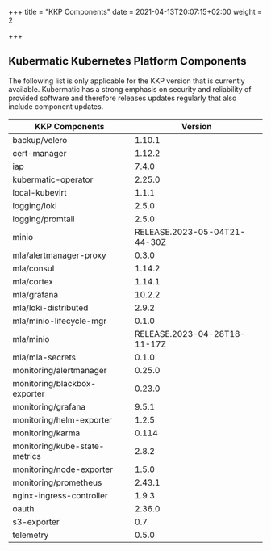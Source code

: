 +++
title = "KKP Components"
date = 2021-04-13T20:07:15+02:00
weight = 2

+++

## Kubermatic Kubernetes Platform Components

The following list is only applicable for the KKP version that is currently available. Kubermatic has a strong emphasis on security and reliability
of provided software and therefore releases updates regularly that also include component updates.

| KKP Components                 | Version                        |
| ------------------------------ | ------------------------------ |
| backup/velero                  | 1.10.1                         |
| cert-manager                   | 1.12.2                         |
| iap                            | 7.4.0                          |
| kubermatic-operator            | 2.25.0                      |
| local-kubevirt                 | 1.1.1                          |
| logging/loki                   | 2.5.0                          |
| logging/promtail               | 2.5.0                          |
| minio                          | RELEASE.2023-05-04T21-44-30Z   |
| mla/alertmanager-proxy         | 0.3.0                          |
| mla/consul                     | 1.14.2                         |
| mla/cortex                     | 1.14.1                         |
| mla/grafana                    | 10.2.2                         |
| mla/loki-distributed           | 2.9.2                          |
| mla/minio-lifecycle-mgr        | 0.1.0                          |
| mla/minio                      | RELEASE.2023-04-28T18-11-17Z   |
| mla/mla-secrets                | 0.1.0                          |
| monitoring/alertmanager        | 0.25.0                         |
| monitoring/blackbox-exporter   | 0.23.0                         |
| monitoring/grafana             | 9.5.1                          |
| monitoring/helm-exporter       | 1.2.5                          |
| monitoring/karma               | 0.114                          |
| monitoring/kube-state-metrics  | 2.8.2                          |
| monitoring/node-exporter       | 1.5.0                          |
| monitoring/prometheus          | 2.43.1                         |
| nginx-ingress-controller       | 1.9.3                          |
| oauth                          | 2.36.0                         |
| s3-exporter                    | 0.7                            |
| telemetry                      | 0.5.0                          |
